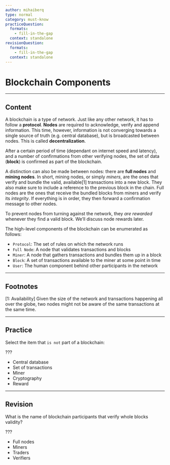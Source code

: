 ```yaml
---
author: mihaiberq
type: normal
category: must-know
practiceQuestion:
  formats:
    - fill-in-the-gap
  context: standalone
revisionQuestion:
  formats:
    - fill-in-the-gap
  context: standalone
---
```


# Blockchain Components


---

## Content

A blockchain is a type of network. Just like any other network, it has to follow a **protocol**. **Nodes** are required to acknowledge, verify and append information. This time, however, information is not converging towards a single source of truth (e.g. central database), but is broadcasted between nodes. This is called **decentralization**.

After a certain period of time (dependant on internet speed and latency), and a number of confirmations from other verifying nodes, the set of data (**block**) is confirmed as part of the blockchain.

A distinction can also be made between nodes: there are **full nodes** and **mining nodes**. In short, mining nodes, or simply *miners*, are the ones that verify and bundle the valid, available[1] transactions into a new block. They also make sure to include a reference to the previous block in the chain. Full nodes are the ones that receive the bundled blocks from miners and verify its *integrity*. If everything is in order, they then forward a confirmation message to other nodes.

To prevent nodes from turning against the network, they *are rewarded* whenever they find a valid block. We’ll discuss node rewards later.

The high-level components of the blockchain can be enumerated as follows:

- `Protocol`: The set of rules on which the network runs
- `Full Node`: A node that validates transactions and blocks
- `Miner`: A node that gathers transactions and bundles them up in a block
- `Block`: A set of transactions available to the miner at some point in time
- `User`: The human component behind other participants in the network


---

## Footnotes

[1: Availability]
Given the size of the network and transactions happening all over the globe, two nodes might not be aware of the same transactions at the same time.


---

## Practice

Select the item that `is not` part of a blockchain:

???

- Central database
- Set of transactions
- Miner
- Cryptography
- Reward


---

## Revision

What is the name of blockchain participants that verify whole blocks validity?

???

- Full nodes
- Miners
- Traders
- Verifiers
